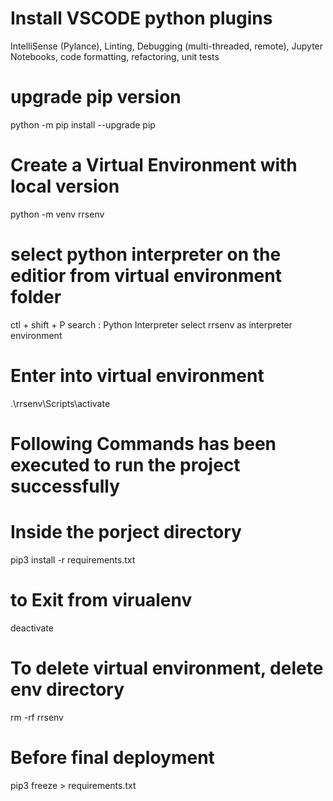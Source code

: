 # Install VSCODE python plugins 
IntelliSense (Pylance), Linting, Debugging (multi-threaded, remote), Jupyter Notebooks, code formatting, refactoring, unit tests

# upgrade pip version
python -m pip install --upgrade pip

# Create a Virtual Environment with local version
python -m venv rrsenv

# select python interpreter on the editior from virtual environment folder
ctl + shift + P
search : Python Interpreter
select rrsenv as interpreter environment

# Enter into virtual environment
.\rrsenv\Scripts\activate

# Following Commands has been executed to run the project successfully
# Inside the porject directory
pip3 install -r requirements.txt

# to Exit from virualenv
deactivate

# To delete virtual environment, delete env directory
rm -rf rrsenv

# Before final deployment
pip3 freeze > requirements.txt
